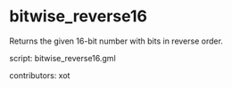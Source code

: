 bitwise_reverse16
=================

Returns the given 16-bit number with bits in reverse order.

script: bitwise_reverse16.gml

contributors: xot
